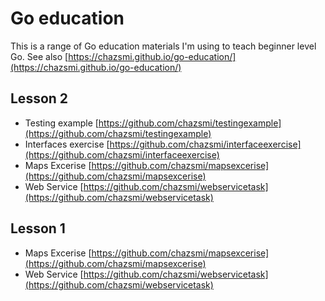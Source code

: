 # Go education

This is a range of Go education materials I'm using to teach beginner level Go.
See also [https://chazsmi.github.io/go-education/](https://chazsmi.github.io/go-education/)

## Lesson 2 
- Testing example [https://github.com/chazsmi/testingexample](https://github.com/chazsmi/testingexample)
- Interfaces exercise [https://github.com/chazsmi/interfaceexercise](https://github.com/chazsmi/interfaceexercise)
- Maps Excerise [https://github.com/chazsmi/mapsexcerise](https://github.com/chazsmi/mapsexcerise)
- Web Service [https://github.com/chazsmi/webservicetask](https://github.com/chazsmi/webservicetask)

## Lesson 1

- Maps Excerise [https://github.com/chazsmi/mapsexcerise](https://github.com/chazsmi/mapsexcerise)
- Web Service [https://github.com/chazsmi/webservicetask](https://github.com/chazsmi/webservicetask)


